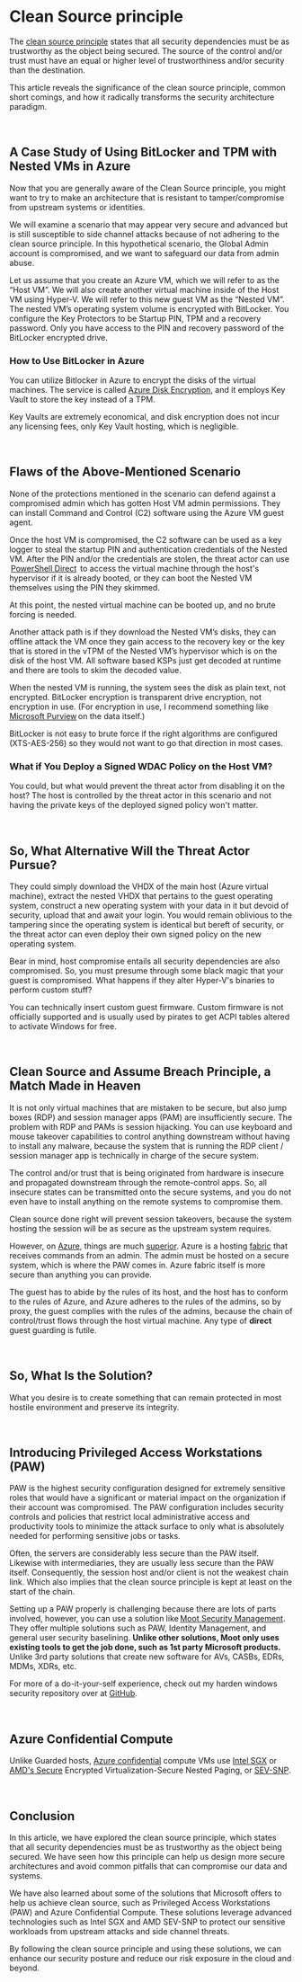 # Clean Source principle

The [clean source principle](https://aka.ms/cleansource) states that all security dependencies must be as trustworthy as the object being secured. The source of the control and/or trust must have an equal or higher level of trustworthiness and/or security than the destination.

This article reveals the significance of the clean source principle, common short comings, and how it radically transforms the security architecture paradigm.

<br>

## A Case Study of Using BitLocker and TPM with Nested VMs in Azure

Now that you are generally aware of the Clean Source principle, you might want to try to make an architecture that is resistant to tamper/compromise from upstream systems or identities. 

We will examine a scenario that may appear very secure and advanced but is still susceptible to side channel attacks because of not adhering to the clean source principle. In this hypothetical scenario, the Global Admin account is compromised, and we want to safeguard our data from admin abuse.

Let us assume that you create an Azure VM, which we will refer to as the “Host VM”. We will also create another virtual machine inside of the Host VM using Hyper-V. We will refer to this new guest VM as the “Nested VM”. The nested VM’s operating system volume is encrypted with BitLocker. You configure the Key Protectors to be Startup PIN, TPM and a recovery password. Only you have access to the PIN and recovery password of the BitLocker encrypted drive.

### How to Use BitLocker in Azure

You can utilize Bitlocker in Azure to encrypt the disks of the virtual machines. The service is called [Azure Disk Encryption](https://learn.microsoft.com/en-us/azure/virtual-machines/windows/disk-encryption-overview), and it employs Key Vault to store the key instead of a TPM.

Key Vaults are extremely economical, and disk encryption does not incur any licensing fees, only Key Vault hosting, which is negligible.

<br>

## Flaws of the Above-Mentioned Scenario

None of the protections mentioned in the scenario can defend against a compromised admin which has gotten Host VM admin permissions. They can install Command and Control (C2) software using the Azure VM guest agent.

Once the host VM is compromised, the C2 software can be used as a key logger to steal the startup PIN and authentication credentials of the Nested VM. After the PIN and/or the credentials are stolen, the threat actor can use  [PowerShell Direct](https://learn.microsoft.com/en-us/virtualization/hyper-v-on-windows/user-guide/powershell-direct)  to access the virtual machine through the host's hypervisor if it is already booted, or they can boot the Nested VM themselves using the PIN they skimmed.

At this point, the nested virtual machine can be booted up, and no brute forcing is needed. 

Another attack path is if they download the Nested VM’s disks, they can offline attack the VM once they gain access to the recovery key or the key that is stored in the vTPM of the Nested VM’s hypervisor which is on the disk of the host VM. All software based KSPs just get decoded at runtime and there are tools to skim the decoded value. 

When the nested VM is running, the system sees the disk as plain text, not encrypted. BitLocker encryption is transparent drive encryption, not encryption in use. (For encryption in use, I recommend something like [Microsoft Purview](https://learn.microsoft.com/en-us/purview/purview) on the data itself.) 

BitLocker is not easy to brute force if the right algorithms are configured (XTS-AES-256) so they would not want to go that direction in most cases. 

### What if You Deploy a Signed WDAC Policy on the Host VM? 

You could, but what would prevent the threat actor from disabling it on the host? The host is controlled by the threat actor in this scenario and not having the private keys of the deployed signed policy won't matter.

<br>

## So, What Alternative Will the Threat Actor Pursue? 

They could simply download the VHDX of the main host (Azure virtual machine), extract the nested VHDX that pertains to the guest operating system, construct a new operating system with your data in it but devoid of security, upload that and await your login. You would remain oblivious to the tampering since the operating system is identical but bereft of security, or the threat actor can even deploy their own signed policy on the new operating system. 

Bear in mind, host compromise entails all security dependencies are also compromised. So, you must presume through some black magic that your guest is compromised. What happens if they alter Hyper-V's binaries to perform custom stuff? 

You can technically insert custom guest firmware. Custom firmware is not officially supported and is usually used by pirates to get ACPI tables altered to activate Windows for free. 

<br>

## Clean Source and Assume Breach Principle, a Match Made in Heaven

It is not only virtual machines that are mistaken to be secure, but also jump boxes (RDP) and session manager apps (PAM) are insufficiently secure. The problem with RDP and PAMs is session hijacking. You can use keyboard and mouse takeover capabilities to control anything downstream without having to install any malware, because the system that is running the RDP client / session manager app is technically in charge of the secure system.

The control and/or trust that is being originated from hardware is insecure and propagated downstream through the remote-control apps. So, all insecure states can be transmitted onto the secure systems, and you do not even have to install anything on the remote systems to compromise them. 

Clean source done right will prevent session takeovers, because the system hosting the session will be as secure as the upstream system requires. 

However, on [Azure](https://www.microsoft.com/insidetrack/blog/protecting-high-risk-environments-with-secure-admin-workstations/), things are much [superior](https://www.microsoft.com/insidetrack/blog/improving-security-by-protecting-elevated-privilege-accounts-at-microsoft/). Azure is a hosting [fabric](https://www.microsoft.com/insidetrack/blog/using-shielded-virtual-machines-to-help-protect-highvalue-assets/) that receives commands from an admin. The admin must be hosted on a secure system, which is where the PAW comes in. Azure fabric itself is more secure than anything you can provide.

The guest has to abide by the rules of its host, and the host has to conform to the rules of Azure, and Azure adheres to the rules of the admins, so by proxy, the guest complies with the rules of the admins, because the chain of control/trust flows through the host virtual machine. Any type of **direct** guest guarding is futile. 

<br>

## So, What Is the Solution? 

What you desire is to create something that can remain protected in most hostile environment and preserve its integrity. 

<br>

## Introducing Privileged Access Workstations (PAW) 

PAW is the highest security configuration designed for extremely sensitive roles that would have a significant or material impact on the organization if their account was compromised. The PAW configuration includes security controls and policies that restrict local administrative access and productivity tools to minimize the attack surface to only what is absolutely needed for performing sensitive jobs or tasks. 

Often, the servers are considerably less secure than the PAW itself. Likewise with intermediaries, they are usually less secure than the PAW itself. Consequently, the session host and/or client is not the weakest chain link. Which also implies that the clean source principle is kept at least on the start of the chain. 

Setting up a PAW properly is challenging because there are lots of parts involved, however, you can use a solution like [Moot Security Management](https://mootinc.com). They offer multiple solutions such as PAW, Identity Management, and general user security baselining. **Unlike other solutions, Moot only uses existing tools to get the job done, such as 1st party Microsoft products.** Unlike 3rd party solutions that create new software for AVs, CASBs, EDRs, MDMs, XDRs, etc. 

For more of a do-it-your-self experience, check out my harden windows security repository over at [GitHub](https://github.com/HotCakeX/Harden-Windows-Security).

<br>

## Azure Confidential Compute 

Unlike Guarded hosts, [Azure confidential](https://azure.microsoft.com/en-us/solutions/confidential-compute/#overview  ) compute VMs use [Intel SGX](https://learn.microsoft.com/en-us/azure/confidential-computing/virtual-machine-solutions-sgx) or [AMD's Secure](https://learn.microsoft.com/en-us/azure/confidential-computing/virtual-machine-solutions-amd) Encrypted Virtualization-Secure Nested Paging, or [SEV-SNP](https://www.amd.com/system/files/documents/sev-tio-whitepaper.pdf).

<br>

## Conclusion

In this article, we have explored the clean source principle, which states that all security dependencies must be as trustworthy as the object being secured. We have seen how this principle can help us design more secure architectures and avoid common pitfalls that can compromise our data and systems.

We have also learned about some of the solutions that Microsoft offers to help us achieve clean source, such as Privileged Access Workstations (PAW) and Azure Confidential Compute. These solutions leverage advanced technologies such as Intel SGX and AMD SEV-SNP to protect our sensitive workloads from upstream attacks and side channel threats.

By following the clean source principle and using these solutions, we can enhance our security posture and reduce our risk exposure in the cloud and beyond.

<br>
